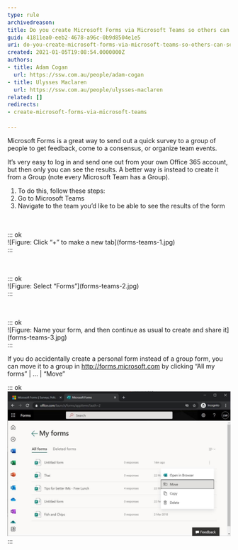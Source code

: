 ```yaml
---
type: rule
archivedreason: 
title: Do you create Microsoft Forms via Microsoft Teams so others can see the results?
guid: 41811ea0-eeb2-4678-a96c-0b9d8504e1e5
uri: do-you-create-microsoft-forms-via-microsoft-teams-so-others-can-see-the-results
created: 2021-01-05T19:08:54.0000000Z
authors:
- title: Adam Cogan
  url: https://ssw.com.au/people/adam-cogan
- title: Ulysses Maclaren
  url: https://ssw.com.au/people/ulysses-maclaren
related: []
redirects:
- create-microsoft-forms-via-microsoft-teams

---
```


Microsoft Forms is a great way to send out a quick survey to a group of people to get feedback, come to a consensus, or organize team events.

It’s very easy to log in and send one out from your own Office 365 account, but then only you can see the results. A better way is instead to create it from a Group (note every Microsoft Team has a Group).

<!--endintro-->

1. To do this, follow these steps:
2. Go to Microsoft Teams
3. Navigate to the team you’d like to be able to see the results of the form
<dl class="image"><br><br>::: ok  <br>![Figure: Click “+” to make a new tab](forms-teams-1.jpg)  <br>:::<br></dl><dl class="image"><br><br>::: ok  <br>![Figure: Select “Forms”](forms-teams-2.jpg)  <br>:::<br></dl><dl class="image"><br><br>::: ok  <br>![Figure: Name your form, and then continue as usual to create and share it](forms-teams-3.jpg)  <br>:::<br></dl>


If you do accidentally create a personal form instead of a group form, you can move it to a group in http://forms.microsoft.com by clicking “All my forms” | … | “Move”


::: ok  
![Figure: How to move a Personal form to a Group](forms-teams-4.jpg)  
:::
